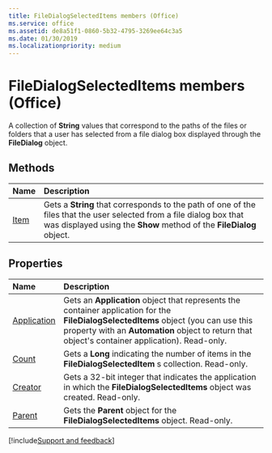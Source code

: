 ```yaml
---
title: FileDialogSelectedItems members (Office)
ms.service: office
ms.assetid: de8a51f1-0860-5b32-4795-3269ee64c3a5
ms.date: 01/30/2019
ms.localizationpriority: medium
---
```



# FileDialogSelectedItems members (Office)

A collection of **String** values that correspond to the paths of the files or folders that a user has selected from a file dialog box displayed through the **FileDialog** object.


## Methods

|Name|Description|
|:-----|:-----|
|[Item](../../Office.FileDialogSelectedItems.Item.md)|Gets a **String** that corresponds to the path of one of the files that the user selected from a file dialog box that was displayed using the **Show** method of the **FileDialog** object.|


## Properties

|Name|Description|
|:-----|:-----|
|[Application](../../Office.FileDialogSelectedItems.Application.md)|Gets an **Application** object that represents the container application for the **FileDialogSelectedItems** object (you can use this property with an **Automation** object to return that object's container application). Read-only.|
|[Count](../../Office.FileDialogSelectedItems.Count.md)|Gets a **Long** indicating the number of items in the **FileDialogSelectedItem** s collection. Read-only.|
|[Creator](../../Office.FileDialogSelectedItems.Creator.md)|Gets a 32-bit integer that indicates the application in which the **FileDialogSelectedItems** object was created. Read-only.|
|[Parent](../../Office.FileDialogSelectedItems.Parent.md)|Gets the **Parent** object for the **FileDialogSelectedItems** object. Read-only.|

[!include[Support and feedback](~/includes/feedback-boilerplate.md)]